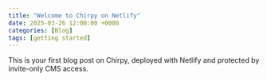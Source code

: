 ```yaml
---
title: "Welcome to Chirpy on Netlify"
date: 2025-03-26 12:00:00 +0000
categories: [Blog]
tags: [getting started]
---
```


This is your first blog post on Chirpy, deployed with Netlify and protected by invite-only CMS access.
